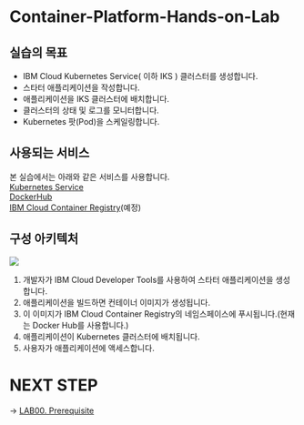 # Container-Platform-Hands-on-Lab

## 실습의 목표
- IBM Cloud Kubernetes Service( 이하 IKS ) 클러스터를 생성합니다. 
- 스타터 애플리케이션을 작성합니다. 
- 애플리케이션을 IKS 클러스터에 배치합니다.
- 클러스터의 상태 및 로그를 모니터합니다.
- Kubernetes 팟(Pod)을 스케일링합니다.


## 사용되는 서비스 
본 실습에서는 아래와 같은 서비스를 사용합니다.  
[Kubernetes Service](https://cloud.ibm.com/kubernetes/catalog/cluster?CAMPAIGN_CODE)  
[DockerHub](https://hub.docker.com/)  
[IBM Cloud Container Registry](https://www.ibm.com/kr-ko/cloud/container-registry)(예정)  


## 구성 아키텍처
![](https://gblobscdn.gitbook.com/assets%2F-MDXHogCOGHdFvq3uZkw%2F-MDXHsfiuIK38O12zw2m%2F-MDXL_clCAMD3lxQPvy_%2Fimage.png?alt=media&token=13ee08ba-9b08-44e0-a77d-ff6cacd2f4c5)  

1. 개발자가 IBM Cloud Developer Tools를 사용하여 스타터 애플리케이션을 생성합니다.
2. 애플리케이션을 빌드하면 컨테이너 이미지가 생성됩니다.
3. 이 이미지가 IBM Cloud Container Registry의 네임스페이스에 푸시됩니다.(현재는 Docker Hub를 사용합니다.)
4. 애플리케이션이 Kubernetes 클러스터에 배치됩니다.
5. 사용자가 애플리케이션에 액세스합니다.


# NEXT STEP
-> [LAB00. Prerequisite](https://github.com/GRuuuuu/Container-Platform-Hands-on-Lab/blob/master/LAB00-prerequisite.md)